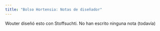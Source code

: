 ```yaml
---
title: "Bolso Hortensia: Notas de diseñador"
---
```


<Fixme>Wouter diseñó esto con Stoffsuchti. No han escrito ninguna nota (todavía)</Fixme>


